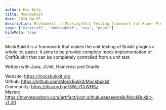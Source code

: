 ```yaml
---
author: Eve Kolb
title: Mockbukkit
date: 2024-04-05
description: Mockbukkit, a Mocking/Unit Testing framework for Paper Plugins
tags: ["minecraft", "mockbukkit", "oss", "paper"]
hideMeta: true
---
```


MockBukkit is a framework that makes the unit testing of Bukkit plugins a whole lot easier. It aims to be provide complete mock implementation of CraftBukkit that can be completely controlled from a unit test.

Written with Java, JUnit, Hamcrest and Gradle

Website: https://mockbukkit.org  
Github: https://github.com/MockBukkit/Mockbukkit  
Community: https://discord.gg/3Wz7CrWHSz  
Maven: https://mvnrepository.com/artifact/com.github.seeseemelk/MockBukkit-v1.20
